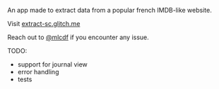 An app made to extract data from a popular french IMDB-like website.

Visit [extract-sc.glitch.me](https://extract-sc.glitch.me)

Reach out to [@mlcdf](https://twitter.com/mlcdf) if you encounter any issue.

TODO:

- support for journal view
- error handling
- tests
